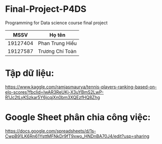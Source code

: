 # Final-Project-P4DS
Programming for Data science course final project

| MSSV     | Họ tên          | 
|----------|-----------------|
| 19127404 | Phan Trung Hiếu |
| 19127587 | Trương Chí Toàn | 

# Tập dữ liệu:

https://www.kaggle.com/ramjasmaurya/tennis-players-ranking-based-on-elo-scores?fbclid=IwAR3ReUKj-X3uYBmS2LwP-R1Jc2tLyKSzkar5Y6jcqjXn0bm3XQEzfHQ8Zhg

# Google Sheet phân chia công việc:

https://docs.google.com/spreadsheets/d/1s-CwpB91LK6Rn61YsttMFNkDr9fT9xwo_HNDnBA70J4/edit?usp=sharing

